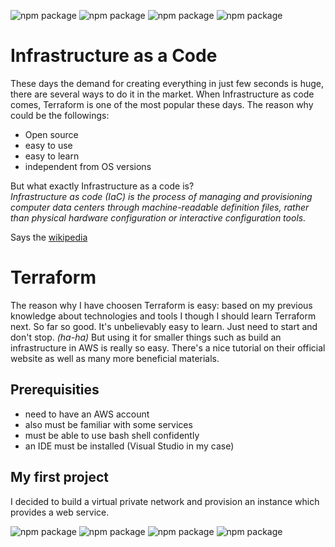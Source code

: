 ![npm package](https://img.shields.io/badge/terraform-1.0.1-purple.svg)
![npm package](https://img.shields.io/badge/visual_studio-1.57.1-blue.svg)
![npm package](https://img.shields.io/badge/git-2.23.4-red.svg)
![npm package](https://img.shields.io/badge/amazon-aws-yellow.svg)

<H1>Infrastructure as a Code</h1>

These days the demand for creating everything in just few seconds is huge, there are several ways to do it in the market. When Infrastructure as code comes, 
Terraform is one of the most popular these days. The reason why could be the followings:

- Open source
- easy to use
- easy to learn
- independent from OS versions

But what exactly Infrastructure as a code is? \
*Infrastructure as code (IaC) is the process of managing and provisioning computer data centers through machine-readable definition files, rather than physical
hardware configuration or interactive configuration tools.*

Says the [wikipedia](https://en.wikipedia.org/wiki/Infrastructure_as_code)

<h1>Terraform</h1>

The reason why I have choosen Terraform is easy: based on my previous knowledge about technologies and tools I though I should learn Terraform next.
So far so good. It's unbelievably easy to learn. Just need to start and don't stop. *(ha-ha)*
But using it for smaller things such as build an infrastructure in AWS is really so easy. There's a nice tutorial on their official website as well as
many more beneficial materials.

<h2>Prerequisities</h2>

- need to have an AWS account
- also must be familiar with some services
- must be able to use bash shell confidently
- an IDE must be installed (Visual Studio in my case)

<h2>My first project</h2>

I decided to build a virtual private network and provision an instance which provides a web service.


![npm package](https://img.shields.io/badge/terraform-1.0.1-purple.svg)
![npm package](https://img.shields.io/badge/visual_studio-1.57.1-blue.svg)
![npm package](https://img.shields.io/badge/git-2.23.4-red.svg)
![npm package](https://img.shields.io/badge/amazon-aws-yellow.svg)
